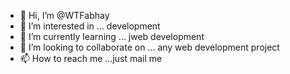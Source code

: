 - 👋 Hi, I’m @WTFabhay
- 👀 I’m interested in ... development 
- 🌱 I’m currently learning ... jweb development 
- 💞️ I’m looking to collaborate on ... any web development project 
- 📫 How to reach me ...just mail me 

<!---
WTFabhay/WTFabhay is a ✨ special ✨ repository because its `README.md` (this file) appears on your GitHub profile.
You can click the Preview link to take a look at your changes.
--->

